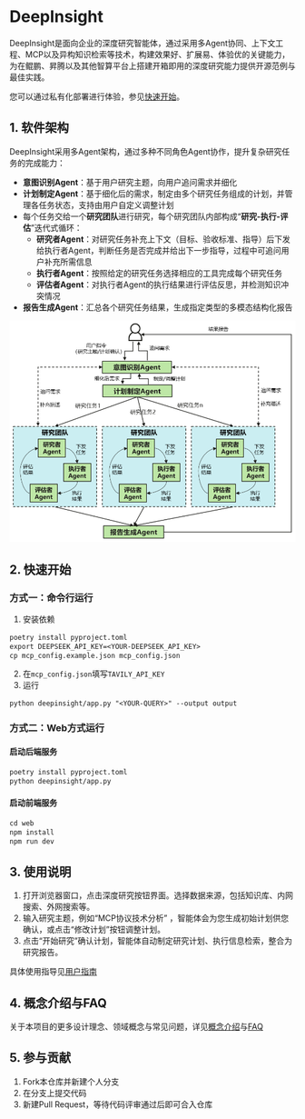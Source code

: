 # DeepInsight

DeepInsight是面向企业的深度研究智能体，通过采用多Agent协同、上下文工程、MCP以及异构知识检索等技术，构建效果好、扩展易、体验优的关键能力，为在鲲鹏、昇腾以及其他智算平台上搭建开箱即用的深度研究能力提供开源范例与最佳实践。

您可以通过私有化部署进行体验，参见[快速开始](#2-快速开始)。

## 1. 软件架构

DeepInsight采用多Agent架构，通过多种不同角色Agent协作，提升复杂研究任务的完成能力：
- **意图识别Agent**：基于用户研究主题，向用户追问需求并细化
- **计划制定Agent**：基于细化后的需求，制定由多个研究任务组成的计划，并管理各任务状态，支持由用户自定义调整计划
- 每个任务交给一个**研究团队**进行研究，每个研究团队内部构成“**研究-执行-评估**”迭代式循环：
	- **研究者Agent**：对研究任务补充上下文（目标、验收标准、指导）后下发给执行者Agent，判断任务是否完成并给出下一步指导，过程中可追问用户补充所需信息
	- **执行者Agent**：按照给定的研究任务选择相应的工具完成每个研究任务
	- **评估者Agent**：对执行者Agent的执行结果进行评估反思，并检测知识冲突情况
- **报告生成Agent**：汇总各个研究任务结果，生成指定类型的多模态结构化报告

![DeepInsight Architecture](docs/images/DeepInsight_Architecture.png)

## 2. 快速开始

### 方式一：命令行运行
1. 安装依赖
```commandline
poetry install pyproject.toml
export DEEPSEEK_API_KEY=<YOUR-DEEPSEEK_API_KEY>
cp mcp_config.example.json mcp_config.json
```
2. 在`mcp_config.json`填写`TAVILY_API_KEY`
3. 运行
```commandline
python deepinsight/app.py "<YOUR-QUERY>" --output output
```

### 方式二：Web方式运行

#### 启动后端服务

```
poetry install pyproject.toml
python deepinsight/app.py
```

#### 启动前端服务
``` 
cd web
npm install
npm run dev
```

## 3. 使用说明

1. 打开浏览器窗口，点击深度研究按钮界面。选择数据来源，包括知识库、内网搜索、外网搜索等。
2. 输入研究主题，例如“MCP协议技术分析” ，智能体会为您生成初始计划供您确认，或点击“修改计划”按钮调整计划。
3. 点击“开始研究”确认计划，智能体自动制定研究计划、执行信息检索，整合为研究报告。

具体使用指导见[用户指南](./docs/user_guide.md)

## 4. 概念介绍与FAQ

关于本项目的更多设计理念、领域概念与常见问题，详见[概念介绍](./docs/conceptual_guide.md)与[FAQ](./docs/FAQ.md)

## 5. 参与贡献

1.  Fork本仓库并新建个人分支
2.  在分支上提交代码
3.  新建Pull Request，等待代码评审通过后即可合入仓库


